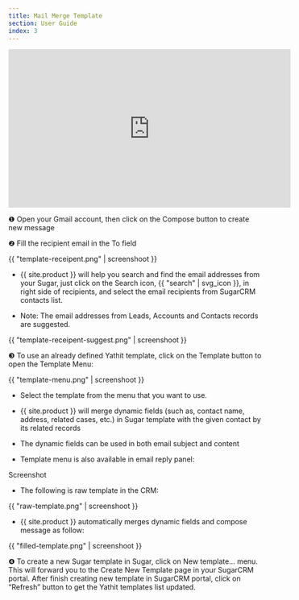 ```yaml
---
title: Mail Merge Template 
section: User Guide
index: 3
---
```


<iframe width="560" height="315" src="https://www.youtube.com/embed/ByisDh97d1E?list=PL0ZVs2MTcLP82s0qTsQ3RTZXad_dZCSbU" frameborder="0" allowfullscreen></iframe>

❶ Open your Gmail account, then click on the Compose button to create new message

❷ Fill the recipient email in the To field

{{ "template-receipent.png" | screenshoot }}

* {{ site.product }} will help you search and find the email addresses from your Sugar, just click on the Search icon, {{ "search" | svg_icon }}, in right side of recipients, and select the email recipients from SugarCRM contacts list.

* Note: The email addresses from Leads, Accounts and Contacts records are suggested.

{{ "template-receipent-suggest.png" | screenshoot }}

❸ To use an already defined Yathit template, click on the Template button to open the Template Menu:

{{ "template-menu.png" | screenshoot }}

* Select the template from the menu that you want to use.

* {{ site.product }} will merge dynamic fields (such as, contact name, address, related cases, etc.) in Sugar template with the given contact by its related records

* The dynamic fields can be used in both email subject and content

* Template menu is also available in email reply panel:

Screenshot

* The following is raw template in the CRM:

{{ "raw-template.png" | screenshoot }}

* {{ site.product }} automatically merges dynamic fields and compose message as follow:

{{ "filled-template.png" | screenshoot }}

❹ To create a new Sugar template in Sugar, click on New template… menu. This will forward you to the Create New Template page in your SugarCRM portal. After finish creating new template in SugarCRM portal, click on “Refresh” button to get the Yathit templates list updated.


